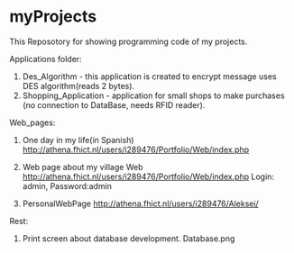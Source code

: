 myProjects
=======
This Reposotory for showing programming code of my projects.

Applications folder:
1) Des_Algorithm - this application is created to encrypt message uses DES algorithm(reads 2 bytes).
2) Shopping_Application - application for small shops to make purchases (no connection to DataBase, needs RFID reader).

Web_pages:
1) One day in my life(in Spanish)  
http://athena.fhict.nl/users/i289476/Portfolio/Web/index.php

2) Web page about my village
Web http://athena.fhict.nl/users/i289476/Portfolio/Web/index.php
Login: admin, Password:admin

3) PersonalWebPage
http://athena.fhict.nl/users/i289476/Aleksei/

Rest:
1) Print screen about database development.
Database.png

	

